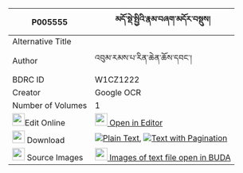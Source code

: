 |P005555|མདོ་སྡེ་སྤྱིའི་རྣམ་བཞག་མདོར་བསྡུས། 
| --- | --- 
|Alternative Title |
|Author| འབུམ་རམས་པ་རིན་ཆེན་ཆོས་དབང་།
|BDRC ID | W1CZ1222
|Creator | Google OCR
|Number of Volumes| 1
|<img width="25" src="https://img.icons8.com/color/25/000000/edit-property.png">Edit Online| [<img width="25" src="https://avatars.githubusercontent.com/u/45091458?s=200&v=4"> Open in Editor](http://editor.openpecha.org/P005555)
|<img width="25" src="https://img.icons8.com/fluent/48/000000/download-2.png"/>  Download | [![](https://img.icons8.com/color/20/000000/txt.png)Plain Text](https://github.com/Openpecha/P005555/releases/download/v1/dode_chi_i_nam_shyak_dordu_plain_P005555.zip), [![](https://img.icons8.com/color/20/000000/txt.png)Text with Pagination](https://github.com/Openpecha/P005555/releases/download/v1/dode_chi_i_nam_shyak_dordu_pages_P005555.zip)
|<img width="25" src="https://img.icons8.com/plasticine/100/000000/pictures-folder.png"/>  Source Images | [<img width="25" src="https://library.bdrc.io/icons/BUDA-small.svg"> Images of text file open in BUDA](https://library.bdrc.io/show/bdr:W1CZ1222)